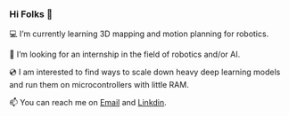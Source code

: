 ### Hi Folks 👋

💻 I’m currently learning 3D mapping and motion planning for robotics.

🔭 I’m looking for an internship in the field of robotics and/or AI. 

💿 I am interested to find ways to scale down heavy deep learning models and run them on microcontrollers with little RAM.

📫 You can reach me on [Email](mailto:yohan.legars@gmail.com) and [Linkdin](https://www.linkedin.com/in/yohan-le-gars-3264731b4/).
